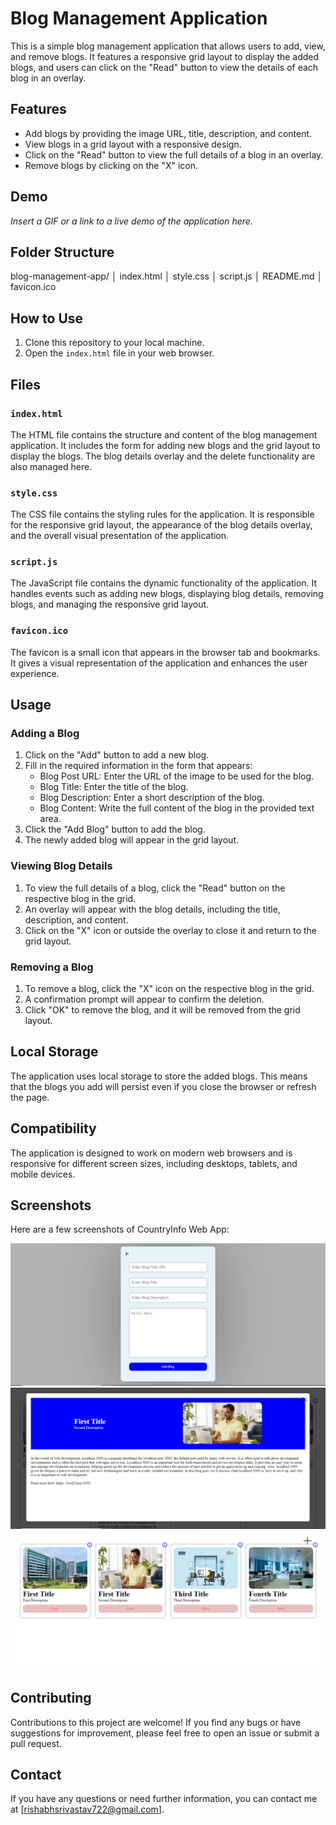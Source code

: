 # Blog Management Application

This is a simple blog management application that allows users to add, view, and remove blogs. It features a responsive grid layout to display the added blogs, and users can click on the "Read" button to view the details of each blog in an overlay.

## Features

- Add blogs by providing the image URL, title, description, and content.
- View blogs in a grid layout with a responsive design.
- Click on the "Read" button to view the full details of a blog in an overlay.
- Remove blogs by clicking on the "X" icon.

## Demo

_Insert a GIF or a link to a live demo of the application here._

## Folder Structure
blog-management-app/
│ index.html
│ style.css
│ script.js
│ README.md
│ favicon.ico


## How to Use

1. Clone this repository to your local machine.
2. Open the `index.html` file in your web browser.

## Files

### `index.html`

The HTML file contains the structure and content of the blog management application. It includes the form for adding new blogs and the grid layout to display the blogs. The blog details overlay and the delete functionality are also managed here.

### `style.css`

The CSS file contains the styling rules for the application. It is responsible for the responsive grid layout, the appearance of the blog details overlay, and the overall visual presentation of the application.

### `script.js`

The JavaScript file contains the dynamic functionality of the application. It handles events such as adding new blogs, displaying blog details, removing blogs, and managing the responsive grid layout.

### `favicon.ico`

The favicon is a small icon that appears in the browser tab and bookmarks. It gives a visual representation of the application and enhances the user experience.

## Usage

### Adding a Blog

1. Click on the "Add" button to add a new blog.
2. Fill in the required information in the form that appears:
   - Blog Post URL: Enter the URL of the image to be used for the blog.
   - Blog Title: Enter the title of the blog.
   - Blog Description: Enter a short description of the blog.
   - Blog Content: Write the full content of the blog in the provided text area.
3. Click the "Add Blog" button to add the blog.
4. The newly added blog will appear in the grid layout.

### Viewing Blog Details

1. To view the full details of a blog, click the "Read" button on the respective blog in the grid.
2. An overlay will appear with the blog details, including the title, description, and content.
3. Click on the "X" icon or outside the overlay to close it and return to the grid layout.

### Removing a Blog

1. To remove a blog, click the "X" icon on the respective blog in the grid.
2. A confirmation prompt will appear to confirm the deletion.
3. Click "OK" to remove the blog, and it will be removed from the grid layout.

## Local Storage

The application uses local storage to store the added blogs. This means that the blogs you add will persist even if you close the browser or refresh the page.

## Compatibility

The application is designed to work on modern web browsers and is responsive for different screen sizes, including desktops, tablets, and mobile devices.

## Screenshots

Here are a few screenshots of CountryInfo Web App:

![Screenshot 1](./Screenshots//Screenshot%20-1.png)
![Screenshot 1](./Screenshots//Screenshot%20-2.png)
![Screenshot 1](./Screenshots//Screenshot%20-3.png)

## Contributing

Contributions to this project are welcome! If you find any bugs or have suggestions for improvement, please feel free to open an issue or submit a pull request.

## Contact

If you have any questions or need further information, you can contact me at [rishabhsrivastav722@gmail.com].

